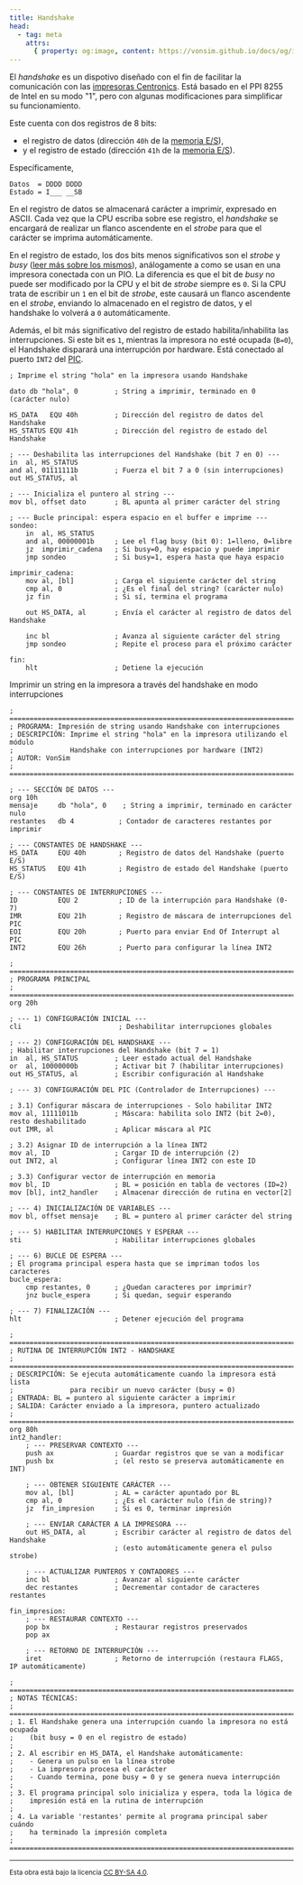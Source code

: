 ```yaml
---
title: Handshake
head:
  - tag: meta
    attrs:
      { property: og:image, content: https://vonsim.github.io/docs/og/io/modules/handshake.png }
---
```


El _handshake_ es un dispotivo diseñado con el fin de facilitar la comunicación con las [impresoras Centronics](/VonSim8/docs/io/devices/printer/). Está basado en el PPI 8255 de Intel en su modo "1", pero con algunas modificaciones para simplificar su funcionamiento.

Este cuenta con dos registros de 8 bits:

- el registro de datos (dirección `40h` de la [memoria E/S](/VonSim8/docs/io/modules/)),
- y el registro de estado (dirección `41h` de la [memoria E/S](/VonSim8/docs/io/modules/)).

Específicamente,

```
Datos  = DDDD DDDD
Estado = I___ __SB
```

En el registro de datos se almacenará carácter a imprimir, expresado en ASCII. Cada vez que la CPU escriba sobre ese registro, el _handshake_ se encargará de realizar un flanco ascendente en el _strobe_ para que el carácter se imprima automáticamente.

En el registro de estado, los dos bits menos significativos son el _strobe_ y _busy_ ([leer más sobre los mismos](/VonSim8/docs/io/devices/printer/)), análogamente a como se usan en una impresora conectada con un PIO. La diferencia es que el bit de _busy_ no puede ser modificado por la CPU y el bit de _strobe_ siempre es `0`. Si la CPU trata de escribir un `1` en el bit de _strobe_, este causará un flanco ascendente en el _strobe_, enviando lo almacenado en el registro de datos, y el handshake lo volverá a `0` automáticamente.

Además, el bit más significativo del registro de estado habilita/inhabilita las interrupciones. Si este bit es `1`, mientras la impresora no esté ocupada (`B=0`), el Handshake disparará una interrupción por hardware. Está conectado al puerto `INT2` del [PIC](/VonSim8/docs/io/modules/pic/).


```vonsim
; Imprime el string "hola" en la impresora usando Handshake

dato db "hola", 0         ; String a imprimir, terminado en 0 (carácter nulo)

HS_DATA   EQU 40h         ; Dirección del registro de datos del Handshake
HS_STATUS EQU 41h         ; Dirección del registro de estado del Handshake

; --- Deshabilita las interrupciones del Handshake (bit 7 en 0) ---
in  al, HS_STATUS
and al, 01111111b         ; Fuerza el bit 7 a 0 (sin interrupciones)
out HS_STATUS, al

; --- Inicializa el puntero al string ---
mov bl, offset dato       ; BL apunta al primer carácter del string

; --- Bucle principal: espera espacio en el buffer e imprime ---
sondeo:
    in  al, HS_STATUS
    and al, 00000001b     ; Lee el flag busy (bit 0): 1=lleno, 0=libre
    jz  imprimir_cadena   ; Si busy=0, hay espacio y puede imprimir
    jmp sondeo            ; Si busy=1, espera hasta que haya espacio

imprimir_cadena:
    mov al, [bl]          ; Carga el siguiente carácter del string
    cmp al, 0             ; ¿Es el final del string? (carácter nulo)
    jz fin                ; Si sí, termina el programa

    out HS_DATA, al       ; Envía el carácter al registro de datos del Handshake

    inc bl                ; Avanza al siguiente carácter del string
    jmp sondeo            ; Repite el proceso para el próximo carácter

fin:
    hlt                   ; Detiene la ejecución
```

Imprimir un string en la impresora a través del handshake en modo interrupciones

```vonsim
; ===============================================================================
; PROGRAMA: Impresión de string usando Handshake con interrupciones
; DESCRIPCIÓN: Imprime el string "hola" en la impresora utilizando el módulo 
;              Handshake con interrupciones por hardware (INT2)
; AUTOR: VonSim
; ===============================================================================

; --- SECCIÓN DE DATOS ---
org 10h
mensaje     db "hola", 0    ; String a imprimir, terminado en carácter nulo
restantes   db 4           ; Contador de caracteres restantes por imprimir

; --- CONSTANTES DE HANDSHAKE ---
HS_DATA     EQU 40h        ; Registro de datos del Handshake (puerto E/S)
HS_STATUS   EQU 41h        ; Registro de estado del Handshake (puerto E/S)

; --- CONSTANTES DE INTERRUPCIONES ---
ID          EQU 2          ; ID de la interrupción para Handshake (0-7)
IMR         EQU 21h        ; Registro de máscara de interrupciones del PIC
EOI         EQU 20h        ; Puerto para enviar End Of Interrupt al PIC
INT2        EQU 26h        ; Puerto para configurar la línea INT2

; ===============================================================================
; PROGRAMA PRINCIPAL
; ===============================================================================
org 20h

; --- 1) CONFIGURACIÓN INICIAL ---
cli                        ; Deshabilitar interrupciones globales

; --- 2) CONFIGURACIÓN DEL HANDSHAKE ---
; Habilitar interrupciones del Handshake (bit 7 = 1)
in  al, HS_STATUS         ; Leer estado actual del Handshake
or  al, 10000000b         ; Activar bit 7 (habilitar interrupciones)
out HS_STATUS, al         ; Escribir configuración al Handshake

; --- 3) CONFIGURACIÓN DEL PIC (Controlador de Interrupciones) ---

; 3.1) Configurar máscara de interrupciones - Solo habilitar INT2
mov al, 11111011b         ; Máscara: habilita solo INT2 (bit 2=0), resto deshabilitado
out IMR, al               ; Aplicar máscara al PIC

; 3.2) Asignar ID de interrupción a la línea INT2
mov al, ID                ; Cargar ID de interrupción (2)
out INT2, al              ; Configurar línea INT2 con este ID

; 3.3) Configurar vector de interrupción en memoria
mov bl, ID                ; BL = posición en tabla de vectores (ID=2)
mov [bl], int2_handler    ; Almacenar dirección de rutina en vector[2]

; --- 4) INICIALIZACIÓN DE VARIABLES ---
mov bl, offset mensaje    ; BL = puntero al primer carácter del string

; --- 5) HABILITAR INTERRUPCIONES Y ESPERAR ---
sti                       ; Habilitar interrupciones globales

; --- 6) BUCLE DE ESPERA ---
; El programa principal espera hasta que se impriman todos los caracteres
bucle_espera:
    cmp restantes, 0      ; ¿Quedan caracteres por imprimir?
    jnz bucle_espera      ; Si quedan, seguir esperando
    
; --- 7) FINALIZACIÓN ---
hlt                       ; Detener ejecución del programa

; ===============================================================================
; RUTINA DE INTERRUPCIÓN INT2 - HANDSHAKE
; ===============================================================================
; DESCRIPCIÓN: Se ejecuta automáticamente cuando la impresora está lista
;              para recibir un nuevo carácter (busy = 0)
; ENTRADA: BL = puntero al siguiente carácter a imprimir
; SALIDA: Carácter enviado a la impresora, puntero actualizado
; ===============================================================================
org 80h
int2_handler:
    ; --- PRESERVAR CONTEXTO ---
    push ax               ; Guardar registros que se van a modificar
    push bx               ; (el resto se preserva automáticamente en INT)

    ; --- OBTENER SIGUIENTE CARÁCTER ---
    mov al, [bl]          ; AL = carácter apuntado por BL
    cmp al, 0             ; ¿Es el carácter nulo (fin de string)?
    jz  fin_impresion     ; Si es 0, terminar impresión

    ; --- ENVIAR CARÁCTER A LA IMPRESORA ---
    out HS_DATA, al       ; Escribir carácter al registro de datos del Handshake
                          ; (esto automáticamente genera el pulso strobe)

    ; --- ACTUALIZAR PUNTEROS Y CONTADORES ---
    inc bl                ; Avanzar al siguiente carácter
    dec restantes         ; Decrementar contador de caracteres restantes

fin_impresion:
    ; --- RESTAURAR CONTEXTO ---
    pop bx                ; Restaurar registros preservados
    pop ax
    
    ; --- RETORNO DE INTERRUPCIÓN ---
    iret                  ; Retorno de interrupción (restaura FLAGS, IP automáticamente)

; ===============================================================================
; NOTAS TÉCNICAS:
; ===============================================================================
; 1. El Handshake genera una interrupción cuando la impresora no está ocupada
;    (bit busy = 0 en el registro de estado)
; 
; 2. Al escribir en HS_DATA, el Handshake automáticamente:
;    - Genera un pulso en la línea strobe
;    - La impresora procesa el carácter
;    - Cuando termina, pone busy = 0 y se genera nueva interrupción
;
; 3. El programa principal solo inicializa y espera, toda la lógica de 
;    impresión está en la rutina de interrupción
;
; 4. La variable 'restantes' permite al programa principal saber cuándo
;    ha terminado la impresión completa
; ===============================================================================
```
---

<small>Esta obra está bajo la licencia <a target="_blank" rel="license noopener noreferrer" href="http://creativecommons.org/licenses/by-sa/4.0/">CC BY-SA 4.0</a>.</small>
